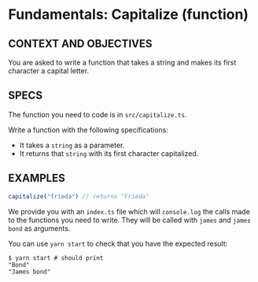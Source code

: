 # Fundamentals: Capitalize (function)

## CONTEXT AND OBJECTIVES

You are asked to write a function that takes a string and makes its first character a capital letter.

## SPECS

The function you need to code is in `src/capitalize.ts`.

Write a function with the following specifications:

- It takes a `string` as a parameter.
- It returns that `string` with its first character capitalized.

## EXAMPLES

```js
capitalize("frieda") // returns "Frieda"
```

We provide you with an `index.ts` file which will `console.log` the calls made to the functions you need to write. They will be called with `james` and `james bond` as arguments.

You can use `yarn start` to check that you have the expected result:

```shell-session
$ yarn start # should print
"Bond"
"James bond"
```
